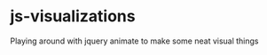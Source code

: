js-visualizations
=================

Playing around with jquery animate to make some neat visual things